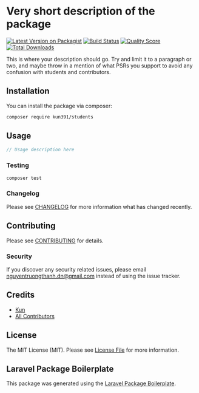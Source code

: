 # Very short description of the package

[![Latest Version on Packagist](https://img.shields.io/packagist/v/kun391/students.svg?style=flat-square)](https://packagist.org/packages/kun391/students)
[![Build Status](https://img.shields.io/travis/kun391/students/master.svg?style=flat-square)](https://travis-ci.org/kun391/students)
[![Quality Score](https://img.shields.io/scrutinizer/g/kun391/students.svg?style=flat-square)](https://scrutinizer-ci.com/g/kun391/students)
[![Total Downloads](https://img.shields.io/packagist/dt/kun391/students.svg?style=flat-square)](https://packagist.org/packages/kun391/students)

This is where your description should go. Try and limit it to a paragraph or two, and maybe throw in a mention of what PSRs you support to avoid any confusion with students and contributors.

## Installation

You can install the package via composer:

```bash
composer require kun391/students
```

## Usage

``` php
// Usage description here
```

### Testing

``` bash
composer test
```

### Changelog

Please see [CHANGELOG](CHANGELOG.md) for more information what has changed recently.

## Contributing

Please see [CONTRIBUTING](CONTRIBUTING.md) for details.

### Security

If you discover any security related issues, please email nguyentruongthanh.dn@gmail.com instead of using the issue tracker.

## Credits

- [Kun](https://github.com/kun391)
- [All Contributors](../../contributors)

## License

The MIT License (MIT). Please see [License File](LICENSE.md) for more information.

## Laravel Package Boilerplate

This package was generated using the [Laravel Package Boilerplate](https://laravelpackageboilerplate.com).